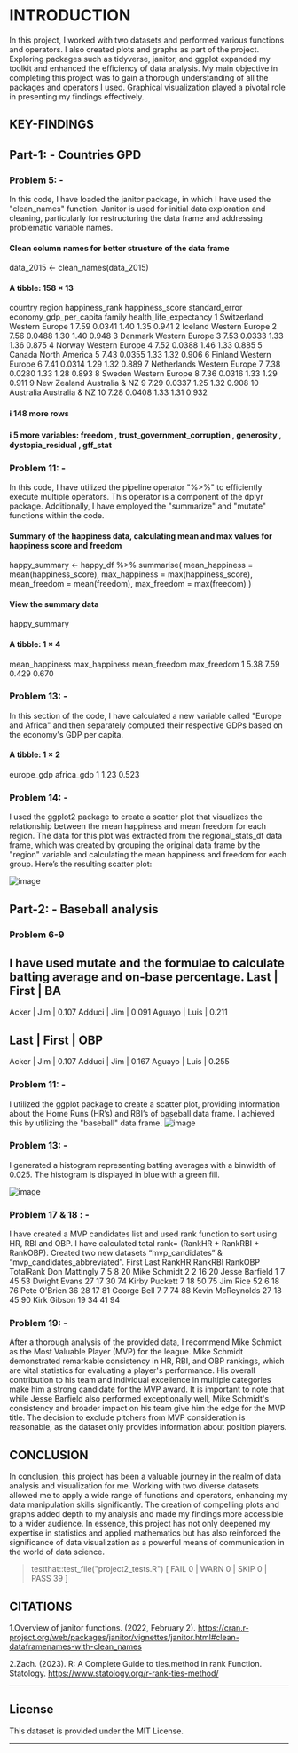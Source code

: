 
# INTRODUCTION
In this project, I worked with two datasets and performed various functions and operators. I also created plots and graphs as part of the project. Exploring packages such as tidyverse, janitor, and ggplot expanded my toolkit and enhanced the efficiency of data analysis. My main objective in completing this project was to gain a thorough understanding of all the packages and operators I used. Graphical visualization played a pivotal role in presenting my findings effectively.
## KEY-FINDINGS
## Part-1: - Countries GPD
### Problem 5: -
In this code, I have loaded the janitor package, in which I have used the "clean_names" function. Janitor is used for initial data exploration and cleaning, particularly for restructuring the data frame and addressing problematic variable names.
#### Clean column names for better structure of the data frame
data_2015 <- clean_names(data_2015)
#### A tibble: 158 × 13
   country      region     happiness_rank happiness_score standard_error economy_gdp_per_capita family health_life_expectancy
   <chr>        <chr>                 <dbl>           <dbl>           <dbl>                  <dbl> <dbl>                  <dbl>
 1 Switzerland  Western Europe          1             7.59            0.0341                  1.40  1.35                  0.941
 2 Iceland      Western Europe          2             7.56            0.0488                  1.30  1.40                  0.948
 3 Denmark      Western Europe          3             7.53            0.0333                  1.33  1.36                  0.875
 4 Norway       Western Europe          4             7.52            0.0388                  1.46  1.33                  0.885
 5 Canada       North America           5             7.43            0.0355                  1.33  1.32                  0.906
 6 Finland      Western Europe          6             7.41            0.0314                  1.29  1.32                  0.889
 7 Netherlands  Western Europe          7             7.38            0.0280                  1.33  1.28                  0.893
 8 Sweden       Western Europe          8             7.36            0.0316                  1.33  1.29                  0.911
 9 New Zealand  Australia & NZ          9             7.29            0.0337                  1.25  1.32                  0.908
10 Australia    Australia & NZ         10             7.28            0.0408                  1.33  1.31                  0.932
#### ℹ 148 more rows
#### ℹ 5 more variables: freedom <dbl>, trust_government_corruption <dbl>, generosity <dbl>, dystopia_residual <dbl>, gff_stat <dbl>

### Problem 11: -
In this code, I have utilized the pipeline operator "%>%" to efficiently execute multiple operators. This operator is a component of the dplyr package. Additionally, I have employed the "summarize" and "mutate" functions within the code.
#### Summary of the happiness data, calculating mean and max values for happiness score and freedom
happy_summary <- happy_df %>%
  summarise(
    mean_happiness = mean(happiness_score),
    max_happiness = max(happiness_score),
    mean_freedom = mean(freedom),
    max_freedom = max(freedom)
  )

#### View the summary data
happy_summary
#### A tibble: 1 × 4
  mean_happiness max_happiness mean_freedom max_freedom
            <dbl>          <dbl>         <dbl>       <dbl>
1            5.38           7.59         0.429       0.670
### Problem 13: -
In this section of the code, I have calculated a new variable called "Europe and Africa" and then separately computed their respective GDPs based on the economy's GDP per capita.

#### A tibble: 1 × 2
  europe_gdp africa_gdp
       <dbl>      <dbl>
1        1.23       0.523
### Problem 14: -
I used the ggplot2 package to create a scatter plot that visualizes the relationship between the mean happiness and mean freedom for each region. The data for this plot was extracted from the regional_stats_df data frame, which was created by grouping the original data frame by the "region" variable and calculating the mean happiness and freedom for each group.
Here’s the resulting scatter plot:

![image](https://github.com/user-attachments/assets/5ec54d66-47e5-44f6-83aa-10068c7c93d8)

## Part-2: - Baseball analysis
### Problem 6-9
I have used mutate and the formulae to calculate batting average and on-base percentage.
Last       | First | BA
--------------------------
Acker      | Jim   | 0.107
Adduci     | Jim   | 0.091
Aguayo     | Luis  | 0.211

Last       | First | OBP
--------------------------
Acker      | Jim   | 0.107
Adduci     | Jim   | 0.167
Aguayo     | Luis  | 0.255

### Problem 11: -
I utilized the ggplot package to create a scatter plot, providing information about the Home Runs (HR’s) and RBI’s of baseball data frame. I achieved this by utilizing the "baseball" data frame.
![image](https://github.com/user-attachments/assets/19aff4a6-06d1-488e-8905-add8219ad95d)
### Problem 13: -
I generated a histogram representing batting averages with a binwidth of 0.025. The histogram is displayed in blue with a green fill.

![image](https://github.com/user-attachments/assets/41b7b4d5-f681-4e63-8422-71bfc5625a75)
### Problem 17 & 18 : -
I have created a MVP candidates list and used rank function to sort using HR, RBI and OBP. I have calculated total rank= (RankHR + RankRBI + RankOBP). Created two new datasets “mvp_candidates” & “mvp_candidates_abbreviated”.
First	Last	RankHR	RankRBI	RankOBP	TotalRank
Don	Mattingly	7	5	8	20
Mike	Schmidt	2	2	16	20
Jesse	Barfield	1	7	45	53
Dwight	Evans	27	17	30	74
Kirby	Puckett	7	18	50	75
Jim	Rice	52	6	18	76
Pete	O'Brien	36	28	17	81
George	Bell	7	7	74	88
Kevin	McReynolds	27	18	45	90
Kirk	Gibson	19	34	41	94
### Problem 19: -
After a thorough analysis of the provided data, I recommend Mike Schmidt as the Most Valuable Player (MVP) for the league. Mike Schmidt demonstrated remarkable consistency in HR, RBI, and OBP rankings, which are vital statistics for evaluating a player's performance. His overall contribution to his team and individual excellence in multiple categories make him a strong candidate for the MVP award.
It is important to note that while Jesse Barfield also performed exceptionally well, Mike Schmidt's consistency and broader impact on his team give him the edge for the MVP title. The decision to exclude pitchers from MVP consideration is reasonable, as the dataset only provides information about position players.
## CONCLUSION
In conclusion, this project has been a valuable journey in the realm of data analysis and visualization for me. Working with two diverse datasets allowed me to apply a wide range of functions and operators, enhancing my data manipulation skills significantly. The creation of compelling plots and graphs added depth to my analysis and made my findings more accessible to a wider audience. In essence, this project has not only deepened my expertise in statistics and applied mathematics but has also reinforced the significance of data visualization as a powerful means of communication in the world of data science.
> testthat::test_file("project2_tests.R")
[ FAIL 0 | WARN 0 | SKIP 0 | PASS 39 ]
## CITATIONS

1.Overview of janitor functions. (2022, February 2).
https://cran.r-project.org/web/packages/janitor/vignettes/janitor.html#clean-dataframenames-with-clean_names

2.Zach. (2023). R: A Complete Guide to ties.method in rank Function. Statology.
https://www.statology.org/r-rank-ties-method/

---
## License

This dataset is provided under the MIT License.

---
